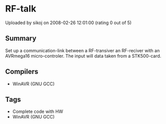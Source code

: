 # RF-talk

Uploaded by sikoj on 2008-02-26 12:01:00 (rating 0 out of 5)

## Summary

Set up a communication-link between a RF-transiver an RF-reciver with an AVRmega16 micro-controler. The input will data taken from a STK500-card.

## Compilers

- WinAVR (GNU GCC)

## Tags

- Complete code with HW
- WinAVR (GNU GCC)
